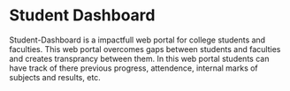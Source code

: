 # Student Dashboard
Student-Dashboard is a impactfull web portal for college students and faculties. This web portal overcomes gaps between students and faculties and creates transprancy between them. In this web portal students can have track of there previous progress, attendence, internal marks of subjects and results, etc.